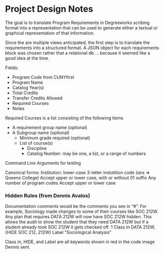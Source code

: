 # Project Design Notes
The goal is to translate Program Requirements in Degreeworks scribing format into a representation
that can be used to generate either a textual or graphical representation of that information.

Since the are multiple views anticipated, the first step is to translate the requirements into a
structured format. A JSON object for each requirements block was chosen rather that a relational
db ... because it seemed like a good idea at the time.

Fields:

* Program Code from CUNYfirst
* Program Name
* Catalog Year(s)
* Total Credits
* Transfer Credits Allowed
* Required Courses
* Notes

Required Courses is a list consisting of the following items
  
* A requirement group name (optional)
* A Subgroup name (optional)
    * Minimum grade required (optional)
    * List of course(s)
      * Discipline
      * Catalog Number: may be one, a list, or a range of numbers

Command Line Arguments for testing

  Canonical forms:
    Institution: lower-case 3-letter instutition code (qns => Queens College)
      Accept upper or lower case, with or without 01 suffix
    Any number of program codes
      Accept upper or lower case

### Hidden Rules (from Dennis Avalos)
  Documentation comments would be the comments you see in “#”. For example, Sociology made changes
  to some of their courses like SOC 212W. Any plan that requires DATA 212W will now have SOC 212W
  hidden. This allows the audit to show the student that they need DATA 212W but if a student
  already took SOC 212W it gets checked off.
    1 Class in DATA 212W, {HIDE SOC 212, 212W}
      Label "Sociological Analysis"

  Class in, HIDE, and Label are all keywords shown in red in the code image Dennis sent.
